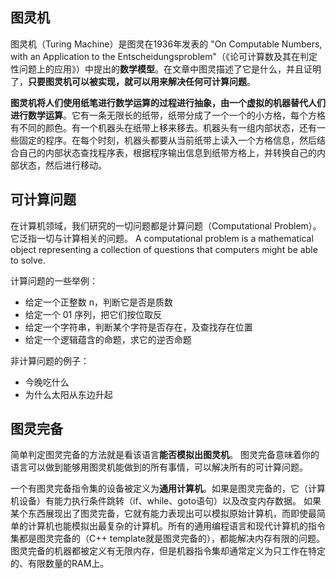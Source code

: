 ## 图灵机

图灵机（Turing Machine）是图灵在1936年发表的 "On Computable Numbers, with an Application to the Entscheidungsproblem"（《论可计算数及其在判定性问题上的应用》）中提出的**数学模型**。在文章中图灵描述了它是什么，并且证明了，**只要图灵机可以被实现，就可以用来解决任何可计算问题**。


**图灵机将人们使用纸笔进行数学运算的过程进行抽象，由一个虚拟的机器替代人们进行数学运算**。它有一条无限长的纸带，纸带分成了一个一个的小方格，每个方格有不同的颜色。有一个机器头在纸带上移来移去。机器头有一组内部状态，还有一些固定的程序。在每个时刻，机器头都要从当前纸带上读入一个方格信息，然后结合自己的内部状态查找程序表，根据程序输出信息到纸带方格上，并转换自己的内部状态，然后进行移动。




## 可计算问题
在计算机领域，我们研究的一切问题都是计算问题（Computational Problem）。它泛指一切与计算相关的问题。
A computational problem is a mathematical object representing a collection of questions that computers might be able to solve.


计算问题的一些举例：
* 给定一个正整数 n，判断它是否是质数
* 给定一个 01 序列，把它们按位取反
* 给定一个字符串，判断某个字符是否存在，及查找存在位置
* 给定一个逻辑蕴含的命题，求它的逆否命题

非计算问题的例子：
* 今晚吃什么
* 为什么太阳从东边升起


## 图灵完备
简单判定图灵完备的方法就是看该语言**能否模拟出图灵机**。
图灵完备意味着你的语言可以做到能够用图灵机能做到的所有事情，可以解决所有的可计算问题。


一个有图灵完备指令集的设备被定义为**通用计算机**。如果是图灵完备的，它（计算机设备）有能力执行条件跳转（if、while、goto语句）以及改变内存数据。 如果某个东西展现出了图灵完备，它就有能力表现出可以模拟原始计算机，而即使最简单的计算机也能模拟出最复杂的计算机。所有的通用编程语言和现代计算机的指令集都是图灵完备的（C++ template就是图灵完备的），都能解决内存有限的问题。图灵完备的机器都被定义有无限内存，但是机器指令集却通常定义为只工作在特定的、有限数量的RAM上。



